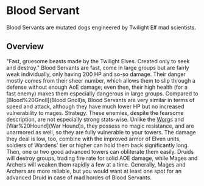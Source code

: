 # Blood Servant

Blood Servants are mutated dogs engineered by Twilight Elf mad scientists.
## Overview

"Fast, gruesome beasts made by the Twilight Elves. Created only to seek and destroy."
Blood Servants are fast, come in large groups but are fairly weak individually, only having 200 HP and so-so damage. Their danger mostly comes from their sheer number, which allows them to slip through a defense without enough AoE damage; even then, their high health (for a fast enemy) makes them especially dangerous in large groups.
Compared to [Blood%20Gnoll](Blood Gnoll)s, Blood Servants are very similar in terms of speed and attack, although they have much lower HP but no increased vulnerability to mages.
Strategy.
These enemies, despite the fearsome description, are not especially strong stats-wise. Unlike the [Worg](Worg)s and [War%20Hound](War Hound)s, they possess no magic resistance, and are unarmored as well, so they are fully vulnerable to your towers. The damage they deal is low, too, combine with the improved armor of Elven units, soldiers of Wardens' tier or higher can hold them back significantly long. Then, one or two good advanced towers can obliterate them easily. Druids will destroy groups, trading fire rate for solid AOE damage, while Mages and Archers will weaken them rapidly a few at a time. Generally, Mages and Archers are more reliable, but you would want at least one spot for an advanced Druid in case of mad hordes of Blood Servants.